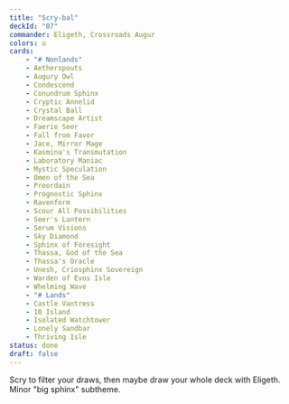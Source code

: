 ```yaml
---
title: "Scry-bal"
deckId: "07"
commander: Eligeth, Crossroads Augur
colors: u
cards:
    - "# Nonlands"
    - Aetherspouts
    - Augury Owl
    - Condescend
    - Conundrum Sphinx
    - Cryptic Annelid
    - Crystal Ball
    - Dreamscape Artist
    - Faerie Seer
    - Fall from Favor
    - Jace, Mirror Mage
    - Kasmina's Transmutation
    - Laboratory Maniac
    - Mystic Speculation
    - Omen of the Sea
    - Preordain
    - Prognostic Sphinx
    - Ravenform
    - Scour All Possibilities
    - Seer's Lantern
    - Serum Visions
    - Sky Diamond
    - Sphinx of Foresight
    - Thassa, God of the Sea
    - Thassa's Oracle
    - Unesh, Criosphinx Sovereign
    - Warden of Evos Isle
    - Whelming Wave
    - "# Lands"
    - Castle Vantress
    - 10 Island
    - Isolated Watchtower
    - Lonely Sandbar
    - Thriving Isle
status: done
draft: false
---
```


Scry to filter your draws, then maybe draw your whole deck with Eligeth. Minor "big sphinx" subtheme.

